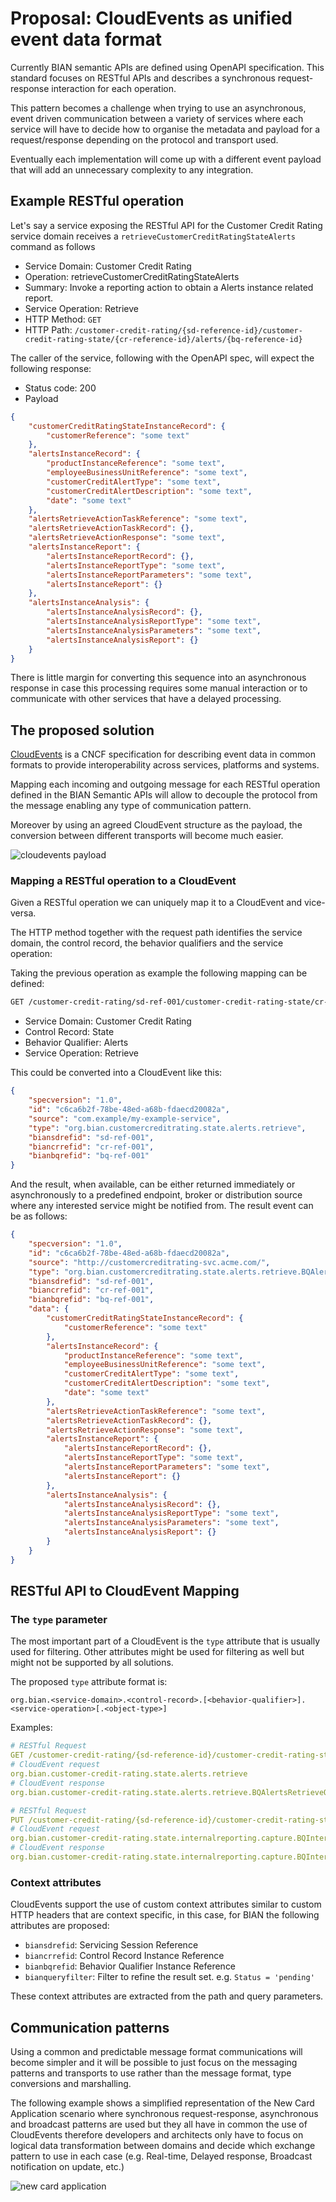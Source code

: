# Proposal: CloudEvents as unified event data format

Currently BIAN semantic APIs are defined using OpenAPI specification. This standard focuses on RESTful APIs and describes a synchronous request-response interaction for each operation.

This pattern becomes a challenge when trying to use an asynchronous, event driven communication between a variety of services where each service will have to decide how to organise the metadata and payload for a request/response depending on the protocol and transport used.

Eventually each implementation will come up with a different event payload that will add an unnecessary complexity to any integration.

## Example RESTful operation

Let's say a service exposing the RESTful API for the Customer Credit Rating service domain receives a `retrieveCustomerCreditRatingStateAlerts` command as follows

* Service Domain: Customer Credit Rating
* Operation: retrieveCustomerCreditRatingStateAlerts
* Summary: Invoke a reporting action to obtain a Alerts instance related report.
* Service Operation: Retrieve
* HTTP Method: `GET`
* HTTP Path: `/customer-credit-rating/{sd-reference-id}/customer-credit-rating-state/{cr-reference-id}/alerts/{bq-reference-id}`

The caller of the service, following with the OpenAPI spec, will expect the following response:

* Status code: 200
* Payload

```json
{
    "customerCreditRatingStateInstanceRecord": {
        "customerReference": "some text"
    },
    "alertsInstanceRecord": {
        "productInstanceReference": "some text",
        "employeeBusinessUnitReference": "some text",
        "customerCreditAlertType": "some text",
        "customerCreditAlertDescription": "some text",
        "date": "some text"
    },
    "alertsRetrieveActionTaskReference": "some text",
    "alertsRetrieveActionTaskRecord": {},
    "alertsRetrieveActionResponse": "some text",
    "alertsInstanceReport": {
        "alertsInstanceReportRecord": {},
        "alertsInstanceReportType": "some text",
        "alertsInstanceReportParameters": "some text",
        "alertsInstanceReport": {}
    },
    "alertsInstanceAnalysis": {
        "alertsInstanceAnalysisRecord": {},
        "alertsInstanceAnalysisReportType": "some text",
        "alertsInstanceAnalysisParameters": "some text",
        "alertsInstanceAnalysisReport": {}
    }
}
```

There is little margin for converting this sequence into an asynchronous response in case this processing requires some manual interaction or to communicate with other services that have a delayed processing.

## The proposed solution

[CloudEvents](https://github.com/cloudevents/spec) is a CNCF specification for describing event data in common formats to provide interoperability across services, platforms and systems.

Mapping each incoming and outgoing message for each RESTful operation defined in the BIAN Semantic APIs will allow to decouple the protocol from the message enabling any type of communication pattern.

Moreover by using an agreed CloudEvent structure as the payload, the conversion between different transports will become much easier.

![cloudevents payload](./images/cloudevents-payload.png)

### Mapping a RESTful operation to a CloudEvent

Given a RESTful operation we can uniquely map it to a CloudEvent and vice-versa.

The HTTP method together with the request path identifies the service domain, the control record, the behavior qualifiers and the service operation:

Taking the previous operation as example the following mapping can be defined:

```bash
GET /customer-credit-rating/sd-ref-001/customer-credit-rating-state/cr-ref-001/alerts/bq-ref-001
```

* Service Domain: Customer Credit Rating
* Control Record: State
* Behavior Qualifier: Alerts
* Service Operation: Retrieve

This could be converted into a CloudEvent like this:

```json
{
    "specversion": "1.0",
    "id": "c6ca6b2f-78be-48ed-a68b-fdaecd20082a",
    "source": "com.example/my-example-service",
    "type": "org.bian.customercreditrating.state.alerts.retrieve",
    "biansdrefid": "sd-ref-001",
    "biancrrefid": "cr-ref-001",
    "bianbqrefid": "bq-ref-001"
}

```

And the result, when available, can be either returned immediately or asynchronously to a predefined endpoint, broker or distribution source where any interested service might be notified from. The result event can be as follows:

```json
{
    "specversion": "1.0",
    "id": "c6ca6b2f-78be-48ed-a68b-fdaecd20082a",
    "source": "http://customercreditrating-svc.acme.com/",
    "type": "org.bian.customercreditrating.state.alerts.retrieve.BQAlertsRetrieveOutput",
    "biansdrefid": "sd-ref-001",
    "biancrrefid": "cr-ref-001",
    "bianbqrefid": "bq-ref-001",
    "data": {
        "customerCreditRatingStateInstanceRecord": {
            "customerReference": "some text"
        },
        "alertsInstanceRecord": {
            "productInstanceReference": "some text",
            "employeeBusinessUnitReference": "some text",
            "customerCreditAlertType": "some text",
            "customerCreditAlertDescription": "some text",
            "date": "some text"
        },
        "alertsRetrieveActionTaskReference": "some text",
        "alertsRetrieveActionTaskRecord": {},
        "alertsRetrieveActionResponse": "some text",
        "alertsInstanceReport": {
            "alertsInstanceReportRecord": {},
            "alertsInstanceReportType": "some text",
            "alertsInstanceReportParameters": "some text",
            "alertsInstanceReport": {}
        },
        "alertsInstanceAnalysis": {
            "alertsInstanceAnalysisRecord": {},
            "alertsInstanceAnalysisReportType": "some text",
            "alertsInstanceAnalysisParameters": "some text",
            "alertsInstanceAnalysisReport": {}
        }
    }
}
```

## RESTful API to CloudEvent Mapping

### The `type` parameter

The most important part of a CloudEvent is the `type` attribute that is usually used for filtering. Other attributes might be used for filtering as well but might not be supported by all solutions.

The proposed `type` attribute format is:

`org.bian.<service-domain>.<control-record>.[<behavior-qualifier>].<service-operation>[.<object-type>]`

Examples:

```yaml
# RESTful Request
GET /customer-credit-rating/{sd-reference-id}/customer-credit-rating-state/{cr-reference-id}/alerts/{bq-reference-id}
# CloudEvent request
org.bian.customer-credit-rating.state.alerts.retrieve
# CloudEvent response
org.bian.customer-credit-rating.state.alerts.retrieve.BQAlertsRetrieveOutput
```

```yaml
# RESTful Request
PUT /customer-credit-rating/{sd-reference-id}/customer-credit-rating-state/{cr-reference-id}/internalreporting/{bq-reference-id}/capture
# CloudEvent request
org.bian.customer-credit-rating.state.internalreporting.capture.BQInternalReportingCaptureInput
# CloudEvent response
org.bian.customer-credit-rating.state.internalreporting.capture.BQInternalReportingCaptureOutput
```

### Context attributes

CloudEvents support the use of custom context attributes similar to custom HTTP headers
that are context specific, in this case, for BIAN the following attributes are proposed:

* `biansdrefid`: Servicing Session Reference
* `biancrrefid`: Control Record Instance Reference
* `bianbqrefid`: Behavior Qualifier Instance Reference
* `bianqueryfilter`: Filter to refine the result set. e.g. `Status = 'pending'`

These context attributes are extracted from the path and query parameters.

## Communication patterns

Using a common and predictable message format communications will become simpler and it will be possible to just focus on the messaging patterns and transports to use rather than the message format, type conversions and marshalling.

The following example shows a simplified representation of the New Card Application scenario where synchronous request-response, asynchronous and broadcast patterns are used but they all have in common the use of CloudEvents therefore developers and architects only have to focus on logical data transformation between domains and decide which exchange pattern to use in each case (e.g. Real-time, Delayed response, Broadcast notification on update, etc.)

![new card application](./images/new-card-application.jpeg)